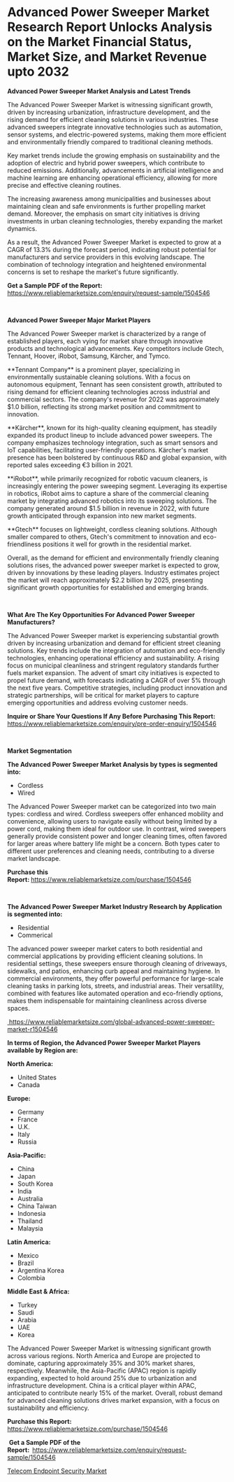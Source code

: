 <p><h1>Advanced Power Sweeper Market Research Report Unlocks Analysis on the Market Financial Status, Market Size, and Market Revenue upto 2032</h1></p><p><strong>Advanced Power Sweeper Market Analysis and Latest Trends</strong></p>
<p><p>The Advanced Power Sweeper Market is witnessing significant growth, driven by increasing urbanization, infrastructure development, and the rising demand for efficient cleaning solutions in various industries. These advanced sweepers integrate innovative technologies such as automation, sensor systems, and electric-powered systems, making them more efficient and environmentally friendly compared to traditional cleaning methods. </p><p>Key market trends include the growing emphasis on sustainability and the adoption of electric and hybrid power sweepers, which contribute to reduced emissions. Additionally, advancements in artificial intelligence and machine learning are enhancing operational efficiency, allowing for more precise and effective cleaning routines. </p><p>The increasing awareness among municipalities and businesses about maintaining clean and safe environments is further propelling market demand. Moreover, the emphasis on smart city initiatives is driving investments in urban cleaning technologies, thereby expanding the market dynamics. </p><p>As a result, the Advanced Power Sweeper Market is expected to grow at a CAGR of 13.3% during the forecast period, indicating robust potential for manufacturers and service providers in this evolving landscape. The combination of technology integration and heightened environmental concerns is set to reshape the market's future significantly.</p></p>
<p><strong>Get a Sample PDF of the Report:&nbsp;</strong> <a href="https://www.reliablemarketsize.com/enquiry/request-sample/1504546?utm_campaign=3549&utm_medium=2&utm_source=Github&utm_content=ia&utm_term=23032025&utm_id=advanced-power-sweeper">https://www.reliablemarketsize.com/enquiry/request-sample/1504546</a></p>
<p>&nbsp;</p>
<p><strong>Advanced Power Sweeper Major Market Players</strong></p>
<p><p>The Advanced Power Sweeper market is characterized by a range of established players, each vying for market share through innovative products and technological advancements. Key competitors include Gtech, Tennant, Hoover, iRobot, Samsung, Kärcher, and Tymco.</p><p>**Tennant Company** is a prominent player, specializing in environmentally sustainable cleaning solutions. With a focus on autonomous equipment, Tennant has seen consistent growth, attributed to rising demand for efficient cleaning technologies across industrial and commercial sectors. The company's revenue for 2022 was approximately $1.0 billion, reflecting its strong market position and commitment to innovation.</p><p>**Kärcher**, known for its high-quality cleaning equipment, has steadily expanded its product lineup to include advanced power sweepers. The company emphasizes technology integration, such as smart sensors and IoT capabilities, facilitating user-friendly operations. Kärcher's market presence has been bolstered by continuous R&D and global expansion, with reported sales exceeding €3 billion in 2021.</p><p>**iRobot**, while primarily recognized for robotic vacuum cleaners, is increasingly entering the power sweeping segment. Leveraging its expertise in robotics, iRobot aims to capture a share of the commercial cleaning market by integrating advanced robotics into its sweeping solutions. The company generated around $1.5 billion in revenue in 2022, with future growth anticipated through expansion into new market segments.</p><p>**Gtech** focuses on lightweight, cordless cleaning solutions. Although smaller compared to others, Gtech's commitment to innovation and eco-friendliness positions it well for growth in the residential market. </p><p>Overall, as the demand for efficient and environmentally friendly cleaning solutions rises, the advanced power sweeper market is expected to grow, driven by innovations by these leading players. Industry estimates project the market will reach approximately $2.2 billion by 2025, presenting significant growth opportunities for established and emerging brands.</p></p>
<p>&nbsp;</p>
<p><strong>What Are The Key Opportunities For Advanced Power Sweeper Manufacturers?</strong></p>
<p><p>The Advanced Power Sweeper market is experiencing substantial growth driven by increasing urbanization and demand for efficient street cleaning solutions. Key trends include the integration of automation and eco-friendly technologies, enhancing operational efficiency and sustainability. A rising focus on municipal cleanliness and stringent regulatory standards further fuels market expansion. The advent of smart city initiatives is expected to propel future demand, with forecasts indicating a CAGR of over 5% through the next five years. Competitive strategies, including product innovation and strategic partnerships, will be critical for market players to capture emerging opportunities and address evolving customer needs.</p></p>
<p><strong>Inquire or Share Your Questions If Any Before Purchasing This Report:</strong> <a href="https://www.reliablemarketsize.com/enquiry/pre-order-enquiry/1504546?utm_campaign=3549&utm_medium=2&utm_source=Github&utm_content=ia&utm_term=23032025&utm_id=advanced-power-sweeper">https://www.reliablemarketsize.com/enquiry/pre-order-enquiry/1504546</a></p>
<p>&nbsp;</p>
<p><strong>Market Segmentation</strong></p>
<p><strong>The Advanced Power Sweeper Market Analysis by types is segmented into:</strong></p>
<p><ul><li>Cordless</li><li>Wired</li></ul></p>
<p><p>The Advanced Power Sweeper market can be categorized into two main types: cordless and wired. Cordless sweepers offer enhanced mobility and convenience, allowing users to navigate easily without being limited by a power cord, making them ideal for outdoor use. In contrast, wired sweepers generally provide consistent power and longer cleaning times, often favored for larger areas where battery life might be a concern. Both types cater to different user preferences and cleaning needs, contributing to a diverse market landscape.</p></p>
<p><strong>Purchase this Report:&nbsp;</strong><a href="https://www.reliablemarketsize.com/purchase/1504546?utm_campaign=3549&utm_medium=2&utm_source=Github&utm_content=ia&utm_term=23032025&utm_id=advanced-power-sweeper">https://www.reliablemarketsize.com/purchase/1504546</a></p>
<p>&nbsp;</p>
<p><strong>The Advanced Power Sweeper Market Industry Research by Application is segmented into:</strong></p>
<p><ul><li>Residential</li><li>Commerical</li></ul></p>
<p><p>The advanced power sweeper market caters to both residential and commercial applications by providing efficient cleaning solutions. In residential settings, these sweepers ensure thorough cleaning of driveways, sidewalks, and patios, enhancing curb appeal and maintaining hygiene. In commercial environments, they offer powerful performance for large-scale cleaning tasks in parking lots, streets, and industrial areas. Their versatility, combined with features like automated operation and eco-friendly options, makes them indispensable for maintaining cleanliness across diverse spaces.</p></p>
<p><a href="https://www.reliablemarketsize.com/global-advanced-power-sweeper-market-r1504546?utm_campaign=3549&utm_medium=2&utm_source=Github&utm_content=ia&utm_term=23032025&utm_id=advanced-power-sweeper">&nbsp;https://www.reliablemarketsize.com/global-advanced-power-sweeper-market-r1504546</a></p>
<p><strong>In terms of Region, the Advanced Power Sweeper Market Players available by Region are:</strong></p>
<p>
    <p> <strong> North America: </strong>
        <ul>
            <li>United States</li>
            <li>Canada</li>
        </ul>
        </p> 
    <p> <strong> Europe: </strong>
        <ul>
            <li>Germany</li>
            <li>France</li>
            <li>U.K.</li>
            <li>Italy</li>
            <li>Russia</li>
        </ul>
        </p> 
    <p> <strong> Asia-Pacific: </strong>
        <ul>
            <li>China</li>
            <li>Japan</li>
            <li>South Korea</li>
            <li>India</li>
            <li>Australia</li>
            <li>China Taiwan</li>
            <li>Indonesia</li>
            <li>Thailand</li>
            <li>Malaysia</li>
        </ul>
        </p> 
    <p> <strong> Latin America: </strong>
        <ul>
            <li>Mexico</li>
            <li>Brazil</li>
            <li>Argentina Korea</li>
            <li>Colombia</li>
        </ul>
        </p> 
    <p> <strong> Middle East & Africa: </strong>
        <ul>
            <li>Turkey</li>
            <li>Saudi</li>
            <li>Arabia</li>
            <li>UAE</li>
            <li>Korea</li>
        </ul>
    </p>
    </p>
<p><p>The Advanced Power Sweeper Market is witnessing significant growth across various regions. North America and Europe are projected to dominate, capturing approximately 35% and 30% market shares, respectively. Meanwhile, the Asia-Pacific (APAC) region is rapidly expanding, expected to hold around 25% due to urbanization and infrastructure development. China is a critical player within APAC, anticipated to contribute nearly 15% of the market. Overall, robust demand for advanced cleaning solutions drives market expansion, with a focus on sustainability and efficiency.</p></p>
<p><strong>Purchase this Report: </strong><a href="https://www.reliablemarketsize.com/purchase/1504546?utm_campaign=3549&utm_medium=2&utm_source=Github&utm_content=ia&utm_term=23032025&utm_id=advanced-power-sweeper">https://www.reliablemarketsize.com/purchase/1504546</a></p>
<p>&nbsp;<strong>Get a Sample PDF of the Report:&nbsp;&nbsp;</strong><a href="https://www.reliablemarketsize.com/enquiry/request-sample/1504546?utm_campaign=3549&utm_medium=2&utm_source=Github&utm_content=ia&utm_term=23032025&utm_id=advanced-power-sweeper">https://www.reliablemarketsize.com/enquiry/request-sample/1504546</a></p>
<p><strong></strong></p>
<p><p><a href="https://github.com/cachaskluwe/Market-Research-Report-List-1/blob/main/telecom-endpoint-security-market.md?utm_campaign=3549&utm_medium=2&utm_source=Github&utm_content=ia&utm_term=23032025&utm_id=advanced-power-sweeper">Telecom Endpoint Security Market</a></p></p>